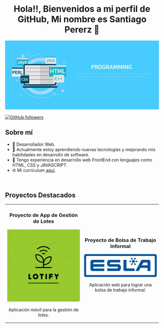 <div align="center">
<h1 align="center">Hola!!,  Bienvenidos a mi perfil de GitHub, Mi nombre es Santiago Pererz 👋</h1>
</div>

<img src="./programming-code-on-laptop-banner-vector-flat-illustration.jpg" alt="Banner">

[![GitHub followers](https://img.shields.io/github/followers/Lucas-almada015?style=social)](https://github.com/Lucas-almada015)

## Sobre mí

- 📱 Desarrollador Web.
- 🌱 Actualmente estoy aprendiendo nuevas tecnologías y mejorando mis habilidades en desarrollo de software.
- 💼 Tengo experiencia en desarrollo web FrontEnd con lenguajes como HTML, CSS y JAVASCRIPT.
- 🌐 Mi currículum [aquí](https://lucas-almada015.github.io/LucasAlmadaCV/).

<br>

## Proyectos Destacados
<table>
<tr>
<td width="50%">
<h3 align="center">Proyecto de App de Gestión de Lotes</h3>
<div align="center">
<a href="https://github.com/Lucas-almada015/LOTIFY.llfsa" target="_blank"><img src="ejemplo1.jpg" width="400" alt="App de Gestión de Lotes"></a>
<p>Aplicación móvil para la gestión de lotes.</p>
</div>
</td>
<td width="50%">
<h3 align="center">Proyecto de Bolsa de Trabajo Informal</h3>
<div align="center">                                       
<a href="https://github.com/Lucas-almada015/ESLA" target="_blank"><img src="ejemplo2.jpg" width="400" alt="App de Bolsa de Trabajo Informal "></a>
<br>
<p>Aplicación web para lograr una bolsa de trabajo informal.</p>
</div>                                                             
</td>
</tr>
</table>
<br>


